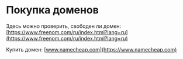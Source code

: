 # Покупка доменов

Здесь можно проверить, свободен ли домен: [https://www.freenom.com/ru/index.html?lang=ru](https://www.freenom.com/ru/index.html?lang=ru)

Купить домен: [www.namecheap.com](https://www.namecheap.com)

